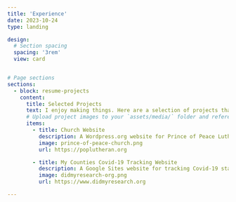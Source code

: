 ```yaml
---
title: 'Experience'
date: 2023-10-24
type: landing

design:
  # Section spacing
  spacing: '3rem'
  view: card


# Page sections
sections:
  - block: resume-projects
    content:
      title: Selected Projects
      text: I enjoy making things. Here are a selection of projects that I have worked on over the years.
      # Upload project images to your `assets/media/` folder and reference the filename in the `image` option
      items:
        - title: Church Website
          description: A Wordpress.org website for Prince of Peace Lutheran Church. Includes Events listing, newsletters and sermon notes, etc.
          image: prince-of-peace-church.png
          url: https://poplutheran.org

        - title: My Counties Covid-19 Tracking Website
          description: A Google Sites website for tracking Covid-19 statisics for counties in which I have family--close or distant. The site is dormant as the US and university data source have suspended operations.
          image: didmyresearch-org.png
          url: https://www.didmyresearch.org

---
```

